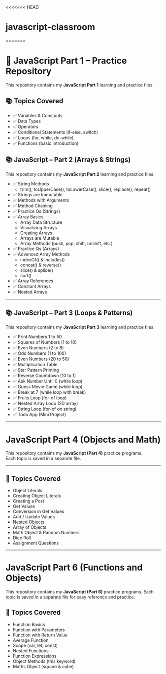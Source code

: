 <<<<<<< HEAD
# javascript-classroom
=======
# 🚀 JavaScript Part 1 – Practice Repository  

This repository contains my **JavaScript Part 1** learning and practice files.  


## 📚 Topics Covered
- ✅ Variables & Constants  
- ✅ Data Types  
- ✅ Operators  
- ✅ Conditional Statements (if-else, switch)  
- ✅ Loops (for, while, do-while)  
- ✅ Functions (basic introduction)  


## 📚 JavaScript – Part 2 (Arrays & Strings)

This repository contains my **JavaScript Part 2** learning and practice files.  


- ✅ String Methods  
  - trim(), toUpperCase(), toLowerCase(), slice(), replace(), repeat()  
- ✅ Strings are Immutable  
- ✅ Methods with Arguments  
- ✅ Method Chaining  
- ✅ Practice Qs (Strings)  
- ✅ Array Basics  
  - Array Data Structure  
  - Visualizing Arrays  
  - Creating Arrays  
  - Arrays are Mutable  
  - Array Methods (push, pop, shift, unshift, etc.)  
- ✅ Practice Qs (Arrays)  
- ✅ Advanced Array Methods  
  - indexOf() & includes()  
  - concat() & reverse()  
  - slice() & splice()  
  - sort()  
- ✅ Array References  
- ✅ Constant Arrays  
- ✅ Nested Arrays  

---

## 📚 JavaScript – Part 3 (Loops & Patterns)

This repository contains my **JavaScript Part 3** learning and practice files.  


- ✅ Print Numbers 1 to 50  
- ✅ Squares of Numbers (1 to 10)  
- ✅ Even Numbers (2 to 8)  
- ✅ Odd Numbers (1 to 100)  
- ✅ Even Numbers (20 to 50)  
- ✅ Multiplication Table  
- ✅ Star Pattern Printing  
- ✅ Reverse Countdown (10 to 1)  
- ✅ Ask Number Until 0 (while loop)  
- ✅ Guess Movie Game (while loop)  
- ✅ Break at 7 (while loop with break)  
- ✅ Fruits Loop (for-of loop)  
- ✅ Nested Array Loop (2D array)  
- ✅ String Loop (for-of on string)  
- ✅ Todo App (Mini Project)  

---

# JavaScript Part 4 (Objects and Math)

This repository contains my **JavaScript (Part 4)** practice programs.  
Each topic is saved in a separate file.

---

## 📂 Topics Covered

- Object Literals  
- Creating Object Literals  
- Creating a Post  
- Get Values  
- Conversion in Get Values  
- Add / Update Values  
- Nested Objects  
- Array of Objects  
- Math Object & Random Numbers  
- Dice Roll  
- Assignment Questions  

---

# JavaScript Part 6 (Functions and Objects)

This repository contains my **JavaScript (Part 6)** practice programs.
Each topic is saved in a separate file for easy reference and practice.

## 📂 Topics Covered

- Function Basics
- Function with Parameters
- Function with Return Value
- Average Function
- Scope (var, let, const)
- Nested Functions
- Function Expressions
- Object Methods (this keyword)
- Maths Object (square & cube)
